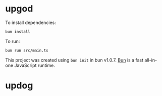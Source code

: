 # upgod

To install dependencies:

```bash
bun install
```

To run:

```bash
bun run src/main.ts
```

This project was created using `bun init` in bun v1.0.7. [Bun](https://bun.sh) is a fast all-in-one JavaScript runtime.
# updog
